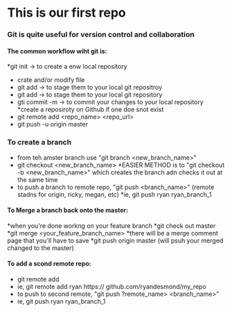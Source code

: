 # This is our first repo

### Git is quite useful for version control and collaboration

#### The common workflow wiht git is:
*git init -> to create a enw local repository
* crate and/or modify file
* git add -> to stage them to your local git repositroy
* git add <files>  -> to stage them to your local git repository
* gti commit -m -> to commit your changes to your local repository
*create a reposiroty on Github if one doe snot exist
* git remote add <repo_name> <repo_url>
* git push -u origin master


### To create a branch
* from teh amster branch use "git branch <new_branch_name>"
* git checkout <new_branch_name> 
*EASIER METHOD  is to "git checkout -b <new_branch_name>" which creates the branch adn checks it out at the same time
* to push a branch to remote repo, "git push <remote> <branch_name>"     (remote stadns for origin, ricky, megan, etc)
*ie, git push ryan ryan_branch_1


#### To Merge a branch back onto the master:
*when you're done workng on your feature branch
*git check out master
*git merge <your_feature_branch_name>
*there will be a merge comment page that you'll have to save
*git push origin master (will psuh your merged changed to the master)


#### To add a scond remote repo:
* git remote add <name> <url>
* ie, git remote add ryan https:// github.com/ryandesmond/my_repo
* to push to second remote, "git push ?remote_name> <branch_name>"
* ie, git push ryan ryan_branch_1

